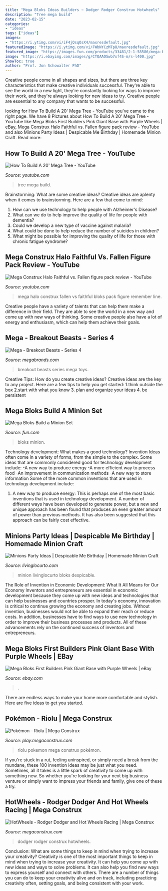 ```yaml
---
title: "Mega Bloks Ideas Builders ~ Dodger Rodger Construx Hotwheels"
description: "Tree mega build"
date: "2023-02-15"
categories:
- "ideas"
tags: ["ideas"]
images:
- "https://i.ytimg.com/vi/iF4jQsqOsX4/maxresdefault.jpg"
featuredImage: "https://i.ytimg.com/vi/FWbNYCzMTp8/maxresdefault.jpg"
featured_image: "https://images.fun.com/products/33481/2-1-58586/mega-bloks-build-a-minion.jpg"
image: "https://i.ebayimg.com/images/g/CTQAAOSwb7xf4S-m/s-l400.jpg"
ShowToc: true
author: "Prof. Jon Schowalter PhD"
---
```



Creative people come in all shapes and sizes, but there are three key characteristics that make creative individuals successful. They're able to see the world in a new light, they're constantly looking for ways to improve their work, and they're always looking for new ideas to try. Creative people are essential to any company that wants to be successful.

	

		
looking for How To Build A 20&#039; Mega Tree - YouTube you've came to the right page. We have 8 Pictures about How To Build A 20&#039; Mega Tree - YouTube like Mega Bloks First Builders Pink Giant Base with Purple Wheels | eBay, Mega Construx Halo Faithful vs. Fallen figure pack review - YouTube and also Minions Party Ideas | Despicable Me Birthday | Homemade Minion Craft. Read more:
		
    
## How To Build A 20&#039; Mega Tree - YouTube

<img loading=lazy src="https://i.ytimg.com/vi/iF4jQsqOsX4/maxresdefault.jpg" onerror="this.onerror=null;this.src='https://tse2.mm.bing.net/th?id=OIP.lWbh-pETlevLXkgk1yTQVQHaEK&amp;pid=15.1';" alt="How To Build A 20&#039; Mega Tree - YouTube">

_Source: youtube.com_

>tree mega build. 

	

Brainstorming: What are some creative ideas?
Creative ideas are aplenty when it comes to brainstorming. Here are a few that come to mind: 
1. How can we use technology to help people with Alzheimer's Disease? 
2. What can we do to help improve the quality of life for people with dementia? 
3. Could we develop a new type of vaccine against malaria? 
4. What could be done to help reduce the number of suicides in children? 
5. What might be possible for improving the quality of life for those with chronic fatigue syndrome?

    
## Mega Construx Halo Faithful Vs. Fallen Figure Pack Review - YouTube

<img loading=lazy src="https://i.ytimg.com/vi/FWbNYCzMTp8/maxresdefault.jpg" onerror="this.onerror=null;this.src='https://tse4.mm.bing.net/th?id=OIP.yCa8fRM9FAiQSWwUwBdOXwHaEK&amp;pid=15.1';" alt="Mega Construx Halo Faithful vs. Fallen figure pack review - YouTube">

_Source: youtube.com_

>mega halo construx fallen vs faithful bloks pack figure remember line. 

	

Creative people have a variety of talents that can help them make a difference in their field. They are able to see the world in a new way and come up with new ways of thinking. Some creative people also have a lot of energy and enthusiasm, which can help them achieve their goals.

    
## Mega - Breakout Beasts - Series 4

<img loading=lazy src="https://s2.megabrandsmedia.com/2020/02/03/10/01/00/i5r3TCGwN51580742060.jpeg" onerror="this.onerror=null;this.src='https://tse4.mm.bing.net/th?id=OIP.Oik_QFV0B-Qt8QVXOU1m7gHaEK&amp;pid=15.1';" alt="Mega - Breakout Beasts - Series 4">

_Source: megabrands.com_

>breakout beasts series mega toys. 

	

Creative Tips: How do you create creative ideas?
Creative ideas are the key to any project. Here are a few tips to help you get started: 
1.think outside the box 
2.start with what you know 
3. plan and organize your ideas 
4. be persistent 

    
## Mega Bloks Build A Minion Set

<img loading=lazy src="https://images.fun.com/products/33481/2-1-58586/mega-bloks-build-a-minion.jpg" onerror="this.onerror=null;this.src='https://tse4.mm.bing.net/th?id=OIP.YhaRR0xxAl2QGED3kEMwZwHaKl&amp;pid=15.1';" alt="Mega Bloks Build a Minion Set">

_Source: fun.com_

>bloks minion. 

	

Technology development: What makes a good technology?
Invention Ideas often come in a variety of forms, from the simple to the complex. Some ideas that are commonly considered good for technology development include: 
-A new way to produce energy 
-A more efficient way to process food 
-An improvement in communication methods 
-A new way to store information 
Some of the more common inventions that are used in technology development include:


1) A new way to produce energy: This is perhaps one of the most basic inventions that is used in technology development. A number of different ways have been developed to generate power, but a new and unique approach has been found that produces an even greater amount of power than previous methods. It has also been suggested that this approach can be fairly cost effective.

    
## Minions Party Ideas | Despicable Me Birthday | Homemade Minion Craft

<img loading=lazy src="https://www.livinglocurto.com/wp-content/uploads/2015/07/Minions-Movie-Party-Cupcakes-.jpg" onerror="this.onerror=null;this.src='https://tse1.mm.bing.net/th?id=OIP.EJKfH-0c2TAQLqvRhOcoPwHaKS&amp;pid=15.1';" alt="Minions Party Ideas | Despicable Me Birthday | Homemade Minion Craft">

_Source: livinglocurto.com_

>minion livinglocurto bloks despicable. 

	

The Role of Invention in Economic Development: What It All Means for Our Economy
Inventors and entrepreneurs are essential in economic development because they come up with new ideas and technologies that can help businesses and countries prosper. In today's economy, innovation is critical to continue growing the economy and creating jobs. Without invention, businesses would not be able to expand their reach or reduce costs. In addition, businesses have to find ways to use new technology in order to improve their business processes and products. All of these advancements rely on the continued success of inventors and entrepreneurs.

    
## Mega Bloks First Builders Pink Giant Base With Purple Wheels | EBay

<img loading=lazy src="https://i.ebayimg.com/images/g/CTQAAOSwb7xf4S-m/s-l400.jpg" onerror="this.onerror=null;this.src='https://tse4.mm.bing.net/th?id=OIP.26HmF4BdsnAeAA3f-Qg3DAAAAA&amp;pid=15.1';" alt="Mega Bloks First Builders Pink Giant Base with Purple Wheels | eBay">

_Source: ebay.com_

>. 

	

There are endless ways to make your home more comfortable and stylish. Here are five ideas to get you started.

    
## Pokémon - Riolu | Mega Construx

<img loading=lazy src="https://s2.megabrandsmedia.com/2019/11/04/08/42/36/lSEIkc1Prr1572874956.jpeg" onerror="this.onerror=null;this.src='https://tse2.mm.bing.net/th?id=OIP.k_2BSeETa_NMylymnEAF6wHaEK&amp;pid=15.1';" alt="Pokémon - Riolu | Mega Construx">

_Source: play.megaconstrux.com_

>riolu pokemon mega construx pokémon. 

	

If you're stuck in a rut, feeling uninspired, or simply need a break from the mundane, these 100 invention ideas may be just what you need. Sometimes, all it takes is a little spark of creativity to come up with something new. So whether you're looking for your next big business venture or simply want to impress your friends and family, give one of these a try.

    
## HotWheels - Rodger Dodger And Hot Wheels Racing | Mega Construx

<img loading=lazy src="https://s1.megabrandsmedia.com/2020/12/16/16/09/16/r/1000x750/TzB1xhwqix1608152956.jpeg" onerror="this.onerror=null;this.src='https://tse4.mm.bing.net/th?id=OIP.wKSL0Sv_F84CT-Sxfp0aWQHaEK&amp;pid=15.1';" alt="HotWheels - Rodger Dodger and Hot Wheels Racing | Mega Construx">

_Source: megaconstrux.com_

>dodger rodger construx hotwheels. 

	

Conclusion: What are some things to keep in mind when trying to increase your creativity?
Creativity is one of the most important things to keep in mind when trying to increase your creativity. It can help you come up with new ideas and ways to solve problems. It can also help you find new ways to express yourself and connect with others. There are a number of things you can do to keep your creativity alive and on track, including practicing creativity often, setting goals, and being consistent with your work.

